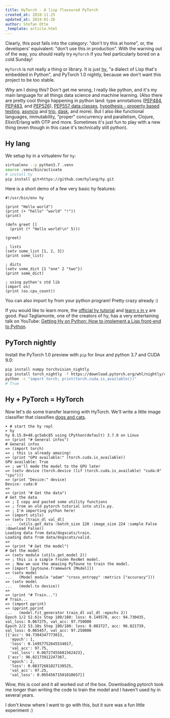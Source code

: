 ```yaml
---
title: HyTorch - A lisp flavoured PyTorch
created_at: 2018-11-25
updated_at: 2024-01-26
author: Stefan Otte
_template: article.html
---
```


Clearly, this post falls into the category: "don't try this at home",
or, the developers' equivalent: "don't use this in production".
With the warning out of the way, you should really try `HyTorch` if you feel
particularly bored on a cold Sunday!

`HyTorch` is not really a thing or library.
It is just [hy](http://hylang.org/), "a dialect of Lisp that's embedded in Python",
and PyTorch 1.0 nightly, because we don't want this project to be too stable.

Why am I doing this?
Don't get me wrong, I really like python, and it's my main language for all
things data science and machine learning.
(Also there are pretty cool things happening in python land:
type annotations ([PEP484](https://www.python.org/dev/peps/pep-0484/), [PEP483](https://www.python.org/dev/peps/pep-0483/),
and [PEP526](https://www.python.org/dev/peps/pep-0526/)),
[PEP557 data classes](https://www.python.org/dev/peps/pep-0557/),
[hypothesis - property based testing](https://hypothesis.works/),
[asyncio](https://docs.python.org/3/library/asyncio.html#module-asyncio)
and [trio](https://trio.readthedocs.io/en/latest/),
[dask](https://dask.org/), and more).
But I also like functional languages, immutability, "proper" concurrency and parallelism,
Clojure, Elixir/Erlang with OTP and more.
Sometimes it's just fun to play with a new thing (even though in this case it's technically still python).

## Hy lang

We setup hy in a virtualenv for `hy`:

```bash
virtualenv --p python3.7 .venv
source .venv/bin/activate
# install hy
pip install git+https://github.com/hylang/hy.git
```

Here is a short demo of a few very basic hy features:
```hy
#!/usr/bin/env hy

(print "Hello world")
(print (+ "hello" "world" "!"))
(print)

(defn greet []
  (print (* "Hello world!\n" 5)))

(greet)

; lists
(setv some_list [1, 2, 3])
(print some_list)

; dicts
(setv some_dict {1 "one" 2 "two"})
(print some_dict)

; using python's std lib
(import os)
(print (os.cpu_count))
```
You can also import hy from your python program!
Pretty crazy already :)

If you would like to learn more, the [official hy tutorial](http://docs.hylang.org/en/stable/tutorial.html)
and [learn x in y](https://learnxinyminutes.com/docs/hy/) are good.
Paul Tagliamonte, one of the creators of hy, has a very entertaining talk on YouTube: [Getting Hy on Python: How to implement a Lisp front-end to Python](https://www.youtube.com/watch?v=AmMaN1AokTI).


## PyTorch nightly

Install the PyTorch 1.0 preview with `pip` for linux and python 3.7 and CUDA 9.0:
```bash
pip install numpy torchvision_nightly
pip install torch_nightly -f https://download.pytorch.org/whl/nightly/cu90/torch_nightly.html
python -c "import torch; print(torch.cuda.is_available())"
# True
```

## Hy + PyTorch = HyTorch

Now let's do some transfer learning with HyTorch.
We'll write a little image classifier that classifies
[dogs and cats](https://www.kaggle.com/c/dogs-vs-cats-redux-kernels-edition).

```hy
➤ # start the hy repl
➤ hy
hy 0.15.0+48.gc5abc85 using CPython(default) 3.7.0 on Linux
=> (print "# General infos")
# General infos
=> (import torch)
=> ; this is already amazing!
=> (print "GPU available:" (torch.cuda.is_available))
GPU available: True
=> ; we'll mode the model to the GPU later
=> (setv device (torch.device (lif (torch.cuda.is_available) "cuda:0" "cpu")))
=> (print "Device:" device)
Device: cuda:0
=>
=> (print "# Get the data")
# Get the data
=> ; I copy and pasted some utility functions
=> ; from an old pytorch tutorial into utils.py.
=> ; I'm importing python here!
=> (import utils)
=> (setv [train_dl val_dl]
...   (utils.get_data :batch_size 128 :image_size 224 :sample False :download False))
Loading data from data/dogscats/train.
Loading data from data/dogscats/valid.
=>
=> (print "# Get the model")
# Get the model
=> (setv module (utils.get_model 2))
=> ; this is a simple frozen ResNet model.
=> ; Now we use the amazing PyToune to train the model.
=> (import [pytoune.framework [Model]])
=> (setv model
...   (Model module "adam" "cross_entropy" :metrics ["accuracy"]))
=> (setv model
...   (model.to device))
=>
=> (print "# Train...")
# Train...
=> (import pprint)
=> (pprint.pprint
...   (model.fit_generator train_dl val_dl :epochs 2))
Epoch 1/2 52.61s Step 180/180: loss: 0.149578, acc: 94.730435, val_loss: 0.067275, val_acc: 97.750000
Epoch 2/2 53.10s Step 180/180: loss: 0.083727, acc: 96.821739, val_loss: 0.065457, val_acc: 97.250000
[{'acc': 94.7304347773013,
  'epoch': 1,
  'loss': 0.14957752645534017,
  'val_acc': 97.75,
  'val_loss': 0.06727455681562423},
 {'acc': 96.82173912247367,
  'epoch': 2,
  'loss': 0.08372681827130525,
  'val_acc': 97.25,
  'val_loss': 0.06545671501010657}]
```

Wow, this is cool and it all worked out of the box.
Downloading pytorch took me longer than writing the code to train the model and
I haven't used hy in several years.

I don't know where I want to go with this, but it sure was a fun little
experiment :)
